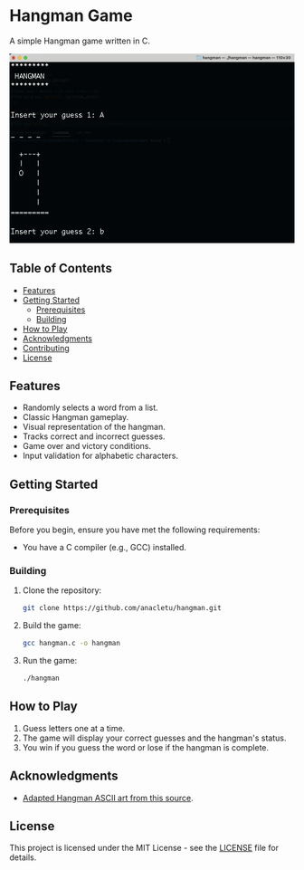 # Hangman Game

A simple Hangman game written in C.

![Hangman Screenshot](Screenshot.png)

## Table of Contents
- [Features](#features)
- [Getting Started](#getting-started)
  - [Prerequisites](#prerequisites)
  - [Building](#building)
- [How to Play](#how-to-play)
- [Acknowledgments](#acknowledgments)
- [Contributing](#contributing)
- [License](#license)

## Features

- Randomly selects a word from a list.
- Classic Hangman gameplay.
- Visual representation of the hangman.
- Tracks correct and incorrect guesses.
- Game over and victory conditions.
- Input validation for alphabetic characters.

## Getting Started

### Prerequisites

Before you begin, ensure you have met the following requirements:

- You have a C compiler (e.g., GCC) installed.

### Building

1. Clone the repository:

   ```sh
   git clone https://github.com/anacletu/hangman.git
   ```

2. Build the game:

   ```sh
   gcc hangman.c -o hangman
   ```

3. Run the game:

   ```sh
   ./hangman
   ```

## How to Play

1. Guess letters one at a time.
2. The game will display your correct guesses and the hangman's status.
3. You win if you guess the word or lose if the hangman is complete.

## Acknowledgments

- [Adapted Hangman ASCII art from this source](https://gist.github.com/chrishorton/8510732aa9a80a03c829b09f12e20d9c).

## License

This project is licensed under the MIT License - see the [LICENSE](LICENSE) file for details.